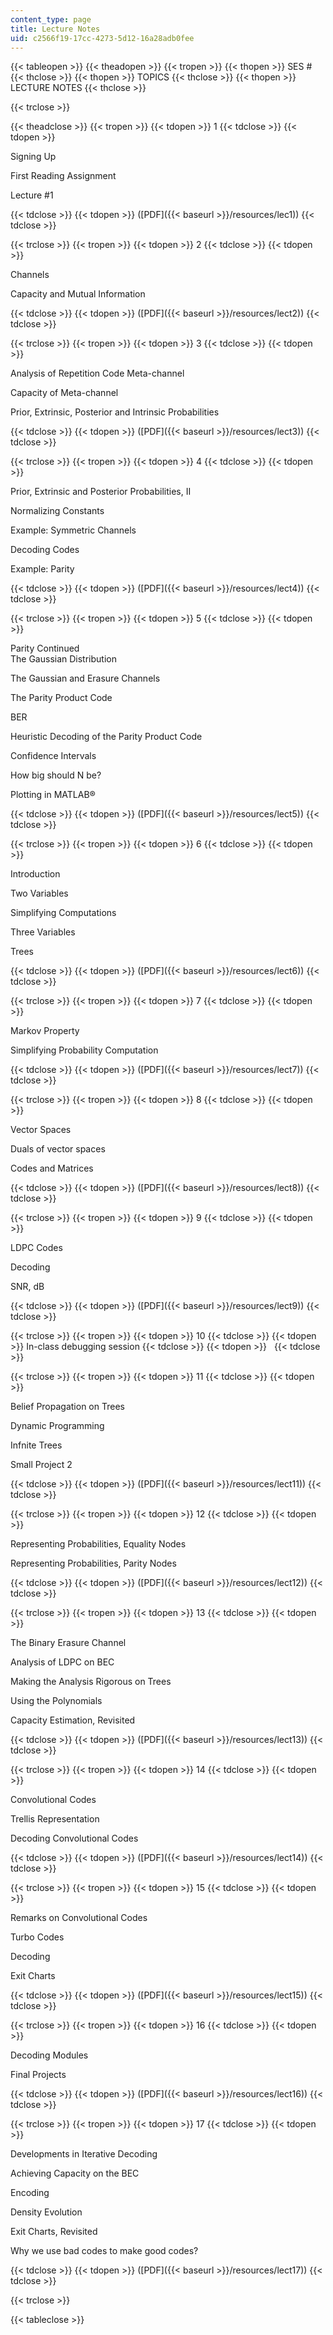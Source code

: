 ```yaml
---
content_type: page
title: Lecture Notes
uid: c2566f19-17cc-4273-5d12-16a28adb0fee
---
```


{{< tableopen >}}
{{< theadopen >}}
{{< tropen >}}
{{< thopen >}}
SES #
{{< thclose >}}
{{< thopen >}}
TOPICS
{{< thclose >}}
{{< thopen >}}
LECTURE NOTES
{{< thclose >}}

{{< trclose >}}

{{< theadclose >}}
{{< tropen >}}
{{< tdopen >}}
1
{{< tdclose >}}
{{< tdopen >}}


Signing Up

First Reading Assignment

Lecture #1


{{< tdclose >}}
{{< tdopen >}}
([PDF]({{< baseurl >}}/resources/lec1))
{{< tdclose >}}

{{< trclose >}}
{{< tropen >}}
{{< tdopen >}}
2
{{< tdclose >}}
{{< tdopen >}}


Channels

Capacity and Mutual Information


{{< tdclose >}}
{{< tdopen >}}
([PDF]({{< baseurl >}}/resources/lect2))
{{< tdclose >}}

{{< trclose >}}
{{< tropen >}}
{{< tdopen >}}
3
{{< tdclose >}}
{{< tdopen >}}


Analysis of Repetition Code Meta-channel

Capacity of Meta-channel

Prior, Extrinsic, Posterior and Intrinsic Probabilities


{{< tdclose >}}
{{< tdopen >}}
([PDF]({{< baseurl >}}/resources/lect3))
{{< tdclose >}}

{{< trclose >}}
{{< tropen >}}
{{< tdopen >}}
4
{{< tdclose >}}
{{< tdopen >}}


Prior, Extrinsic and Posterior Probabilities, II

Normalizing Constants

Example: Symmetric Channels

Decoding Codes

Example: Parity


{{< tdclose >}}
{{< tdopen >}}
([PDF]({{< baseurl >}}/resources/lect4))
{{< tdclose >}}

{{< trclose >}}
{{< tropen >}}
{{< tdopen >}}
5
{{< tdclose >}}
{{< tdopen >}}


Parity Continued  
The Gaussian Distribution

The Gaussian and Erasure Channels

The Parity Product Code

BER

Heuristic Decoding of the Parity Product Code

Confidence Intervals

How big should N be?

Plotting in MATLAB®


{{< tdclose >}}
{{< tdopen >}}
([PDF]({{< baseurl >}}/resources/lect5))
{{< tdclose >}}

{{< trclose >}}
{{< tropen >}}
{{< tdopen >}}
6
{{< tdclose >}}
{{< tdopen >}}


Introduction

Two Variables

Simplifying Computations

Three Variables

Trees


{{< tdclose >}}
{{< tdopen >}}
([PDF]({{< baseurl >}}/resources/lect6))
{{< tdclose >}}

{{< trclose >}}
{{< tropen >}}
{{< tdopen >}}
7
{{< tdclose >}}
{{< tdopen >}}


Markov Property

Simplifying Probability Computation


{{< tdclose >}}
{{< tdopen >}}
([PDF]({{< baseurl >}}/resources/lect7))
{{< tdclose >}}

{{< trclose >}}
{{< tropen >}}
{{< tdopen >}}
8
{{< tdclose >}}
{{< tdopen >}}


Vector Spaces

Duals of vector spaces

Codes and Matrices


{{< tdclose >}}
{{< tdopen >}}
([PDF]({{< baseurl >}}/resources/lect8))
{{< tdclose >}}

{{< trclose >}}
{{< tropen >}}
{{< tdopen >}}
9
{{< tdclose >}}
{{< tdopen >}}


LDPC Codes

Decoding

SNR, dB


{{< tdclose >}}
{{< tdopen >}}
([PDF]({{< baseurl >}}/resources/lect9))
{{< tdclose >}}

{{< trclose >}}
{{< tropen >}}
{{< tdopen >}}
10
{{< tdclose >}}
{{< tdopen >}}
In-class debugging session
{{< tdclose >}}
{{< tdopen >}}
 
{{< tdclose >}}

{{< trclose >}}
{{< tropen >}}
{{< tdopen >}}
11
{{< tdclose >}}
{{< tdopen >}}


Belief Propagation on Trees

Dynamic Programming

Infnite Trees

Small Project 2


{{< tdclose >}}
{{< tdopen >}}
([PDF]({{< baseurl >}}/resources/lect11))
{{< tdclose >}}

{{< trclose >}}
{{< tropen >}}
{{< tdopen >}}
12
{{< tdclose >}}
{{< tdopen >}}


Representing Probabilities, Equality Nodes

Representing Probabilities, Parity Nodes


{{< tdclose >}}
{{< tdopen >}}
([PDF]({{< baseurl >}}/resources/lect12))
{{< tdclose >}}

{{< trclose >}}
{{< tropen >}}
{{< tdopen >}}
13
{{< tdclose >}}
{{< tdopen >}}


The Binary Erasure Channel

Analysis of LDPC on BEC

Making the Analysis Rigorous on Trees

Using the Polynomials

Capacity Estimation, Revisited


{{< tdclose >}}
{{< tdopen >}}
([PDF]({{< baseurl >}}/resources/lect13))
{{< tdclose >}}

{{< trclose >}}
{{< tropen >}}
{{< tdopen >}}
14
{{< tdclose >}}
{{< tdopen >}}


Convolutional Codes

Trellis Representation

Decoding Convolutional Codes


{{< tdclose >}}
{{< tdopen >}}
([PDF]({{< baseurl >}}/resources/lect14))
{{< tdclose >}}

{{< trclose >}}
{{< tropen >}}
{{< tdopen >}}
15
{{< tdclose >}}
{{< tdopen >}}


Remarks on Convolutional Codes

Turbo Codes

Decoding

Exit Charts


{{< tdclose >}}
{{< tdopen >}}
([PDF]({{< baseurl >}}/resources/lect15))
{{< tdclose >}}

{{< trclose >}}
{{< tropen >}}
{{< tdopen >}}
16
{{< tdclose >}}
{{< tdopen >}}


Decoding Modules

Final Projects


{{< tdclose >}}
{{< tdopen >}}
([PDF]({{< baseurl >}}/resources/lect16))
{{< tdclose >}}

{{< trclose >}}
{{< tropen >}}
{{< tdopen >}}
17
{{< tdclose >}}
{{< tdopen >}}


Developments in Iterative Decoding

Achieving Capacity on the BEC

Encoding

Density Evolution

Exit Charts, Revisited

Why we use bad codes to make good codes?


{{< tdclose >}}
{{< tdopen >}}
([PDF]({{< baseurl >}}/resources/lect17))
{{< tdclose >}}

{{< trclose >}}

{{< tableclose >}}